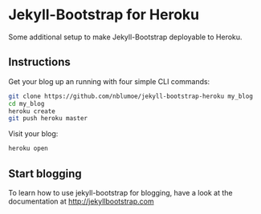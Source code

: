 # Jekyll-Bootstrap for Heroku

Some additional setup to make Jekyll-Bootstrap deployable to Heroku.

## Instructions

Get your blog up an running with four simple CLI commands:

```bash
git clone https://github.com/nblumoe/jekyll-bootstrap-heroku my_blog
cd my_blog
heroku create
git push heroku master
```

Visit your blog:
```bash
heroku open
```

## Start blogging

To learn how to use jekyll-bootstrap for blogging, have a look at the
documentation at <http://jekyllbootstrap.com>
